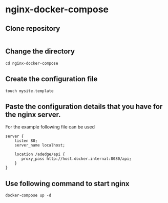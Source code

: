 # nginx-docker-compose

## Clone repository

```
```

## Change the directory

```
cd nginx-docker-compose
```

## Create the configuration file 

```
touch mysite.template
```

## Paste the configuration details that you have for the nginx server.
For the example following file can be used
```
server {
    listen 80;
    server_name localhost;

    location /adedge/api {
       proxy_pass http://host.docker.internal:8080/api;
    }
}
```

## Use following command to start nginx

```
docker-compose up -d
```
